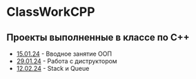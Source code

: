 # ClassWorkCPP
## Проекты выполненные в классе по C++
- [15.01.24](15.01.24) - Вводное занятие  ООП
- [29.01.24](29.01.24) - Работа с диструктором
- [12.02.24](12.02.24) - Stack и Queue
